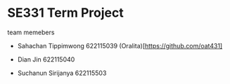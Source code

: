 # SE331 Term Project

team memebers

- Sahachan Tippimwong 622115039 (Oralita)[https://github.com/oat431]

- Dian Jin 622115040

- Suchanun Sirijanya 622115503
